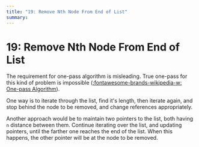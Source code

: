 ```yaml
---
title: "19: Remove Nth Node From End of List"
summary: 
---
```


19: Remove Nth Node From End of List
===

The requirement for one-pass algorithm is misleading. True one-pass for this
kind of problem is impossible ([:fontawesome-brands-wikipedia-w: One-pass
Algorithm](https://en.wikipedia.org/wiki/One-pass_algorithm)).

One way is to iterate through the list, find it's length, then iterate again,
and stop behind the node to be removed, and change references appropriately.

Another approach would be to maintain two pointers to the list, both having `n`
distance between them. Continue iterating over the list, and updating pointers,
until the farther one reaches the end of the list. When this happens, the other
pointer will be at the node to be removed.
